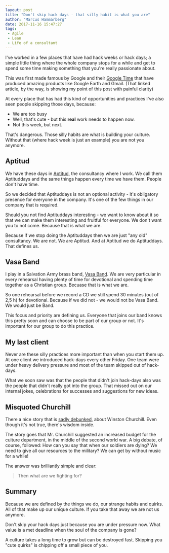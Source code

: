 ```yaml
---
layout: post
title: "Don't skip hack days - that silly habit is what you are"
author: "Marcus Hammarberg"
date: 2017-11-16 15:47:27
tags:
 - Agile
 - Lean
 - Life of a consultant
---
```


I've worked in a few places that have had hack weeks or hack days; a simple little thing where the whole company stops for a while and get to spend some time making something that you're really passionate about. 

This was first made famous by Google and their [Google Time](http://www.businessinsider.com/google-20-percent-time-policy-2015-4?r=US&IR=T&IR=T) that have produced amazing products like Google Earth and Gmail. (That linked article, by the way, is showing my point of this post with painful clarity)

At every place that has had this kind of opportunities and practices I've also seen people skipping those days, because: 
* We are too busy
* Well, that's cute - but this **real** work needs to happen now.
* Not this week, but next.

That's dangerous. Those silly habits are what is building your culture. Without that (where hack week is just an example) you are not you anymore.

<!-- excerpt-end -->

## Aptitud
We have these days in [Aptitud](http://aptitud.se/), the consultancy where I work. We call them Aptituddays and the same things happen every time we have them. People don't have time. 

So we decided that Aptituddays is not an optional activity - it's obligatory presence for everyone in the company. It's one of the few things in our company that is required. 

Should you not find Aptituddays interesting - we want to know about it so that we can make them interesting and fruitful for everyone. We don't want you to not come. Because that is what we are. 

Because if we stop doing the Aptituddays then we are just "any old" consultancy. We are not. We are Aptitud. And at Aptitud we do Aptituddays. That defines us.

## Vasa Band
I play in a Salvation Army brass band, [Vasa Band](https://www.vasaband.se/). We are very particular in every rehearsal having plenty of time for devotional and spending time together as a Christian group. Becuase that is what we are. 

So one rehearsal before we record a CD we still spend 30 minutes (out of 2,5 h) for devotional. Because if we did not - we would not be Vasa Band. We would just be Band.

This focus and priority are defining us. Everyone that joins our band knows this pretty soon and can choose to be part of our group or not. It's important for our group to do this practice.

## My last client
Never are these silly practices more important than when you start them up. At one client we introduced hack-days every other Friday. One team were under heavy delivery pressure and most of the team skipped out of hack-days.

What we soon saw was that the people that didn't join hack-days also was the people that didn't really got into the group. That missed out on our internal jokes, celebrations for successes and suggestions for new ideas.

## Misquoted Churchill
There a nice story that is [sadly debunked](https://www.snopes.com/winston-churchill-on-the-arts/), about Winston Churchill. Even though it's not true, there's wisdom inside. 

The story goes that Mr. Churchill suggested an increased budget for the culture department, in the middle of the second world war. A big debate, of course, followed: How can you say that when our soldiers are dying? We need to give all our resources to the military? We can get by without music for a while!  

The answer was brilliantly simple and clear:

> Then what are we fighting for?

## Summary
Because we are defined by the things we do, our strange habits and quirks. All of that make up our unique culture. If you take that away we are not us anymore. 

Don't skip your hack days just because you are under pressure now. What value is a met deadline when the soul of the company is gone? 

A culture takes a long time to grow but can be destroyed fast. Skipping you "cute quirks" is chipping off a small piece of you. 

